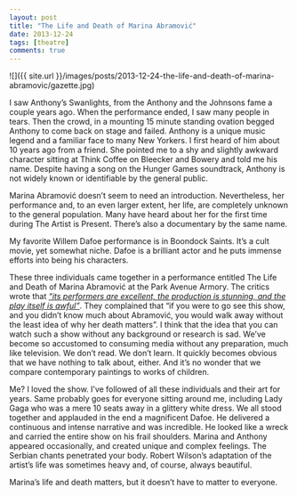 ```yaml
---
layout: post
title: "The Life and Death of Marina Abramović"
date: 2013-12-24
tags: [theatre]
comments: true
---
```

![]({{ site.url }}/images/posts/2013-12-24-the-life-and-death-of-marina-abramovic/gazette.jpg)

I saw Anthony’s Swanlights, from the Anthony and the Johnsons fame a couple years ago. When the performance ended, I saw many people in tears. Then the crowd, in a mounting 15 minute standing ovation begged Anthony to come back on stage and failed.  Anthony is a unique music legend and a familiar face to many New Yorkers. I first heard of him about 10 years ago from a friend. She pointed me to a shy and slightly awkward character sitting at Think Coffee on Bleecker and Bowery and told me his name. Despite having a song on the Hunger Games soundtrack, Anthony is not widely known or identifiable by the general public.

Marina Abramović doesn’t seem to need an introduction. Nevertheless, her performance and, to an even larger extent, her life, are completely unknown to the general population. Many have heard about her for the first time during The Artist is Present. There’s also a documentary by the same name.

My favorite Willem Dafoe performance is in Boondock Saints. It’s a cult movie, yet somewhat niche. Dafoe is a brilliant actor and he puts immense efforts into being his characters.

These three individuals came together in a performance entitled The Life and Death of Marina Abramović at the Park Avenue Armory. The critics wrote that [_“its performers are excellent, the production is stunning, and the play itself is awful”_](http://hyperallergic.com/99622/the-unremarkable-death-of-marina-abramovic). They complained that “if you were to go see this show, and you didn’t know much about Abramović, you would walk away without the least idea of why her death matters”. I think that the idea that you can watch such a show without any background or research is sad. We’ve become so accustomed to consuming media without any preparation, much like television. We don’t read. We don’t learn. It quickly becomes obvious that we have nothing to talk about, either. And it’s no wonder that we compare contemporary paintings to works of children.

Me? I loved the show. I’ve followed of all these individuals and their art for years. Same probably goes for everyone sitting around me, including Lady Gaga who was a mere 10 seats away in a glittery white dress. We all stood together and applauded in the end a magnificent Dafoe. He delivered a continuous and intense narrative and was incredible. He looked like a wreck and carried the entire show on his frail shoulders. Marina and Anthony appeared occasionally, and created unique and complex feelings. The Serbian chants penetrated your body. Robert Wilson’s adaptation of the artist’s life was sometimes heavy and, of course, always beautiful.

Marina’s life and death matters, but it doesn’t have to matter to everyone.
